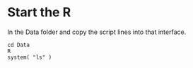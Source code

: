 # Start the R

In the Data folder and copy the script lines into that interface.


```
cd Data 
R
system( "ls" )
```

